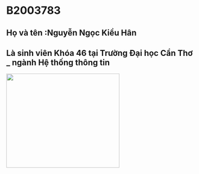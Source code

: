 # B2003783
## Họ và tên :Nguyễn Ngọc Kiều Hân
## Là sinh viên Khóa 46 tại Trường Đại học Cần Thơ _ ngành Hệ thống thông tin
<img align = "none" src= "https://tophinhanhdep.com/wp-content/uploads/2021/11/Computer-Code-Wallpapers.jpg " width="300" height="250">

